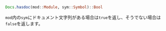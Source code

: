 ```julia
Docs.hasdoc(mod::Module, sym::Symbol)::Bool
```

`mod`内の`sym`にドキュメント文字列がある場合は`true`を返し、そうでない場合は`false`を返します。
